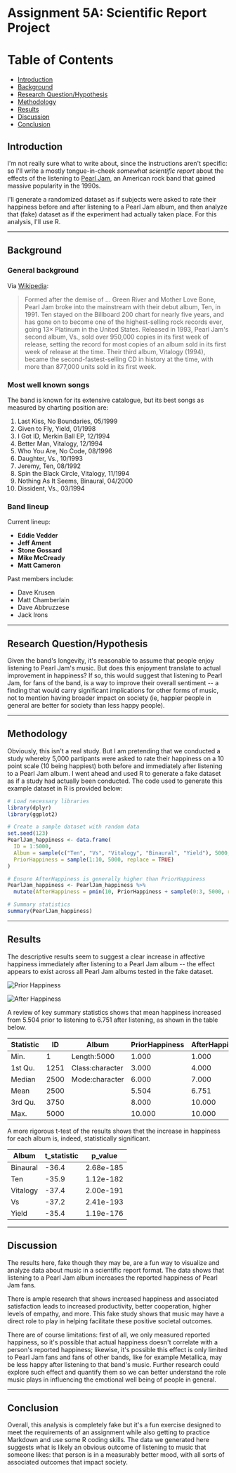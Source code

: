 # Assignment 5A: Scientific Report Project

# Table of Contents
- [Introduction](#Introduction)
- [Background](#Background)
- [Research Question/Hypothesis](#Research_QuestionHypothesis)
- [Methodology](#Methodology)
- [Results](#Results)
- [Discussion](#Discussion)
- [Conclusion](#Conclusion)

## Introduction

I'm not really sure what to write about, since the instructions aren't specific: so I'll write a mostly tongue-in-cheek _somewhat scientific report_ about the effects of the listening to [Pearl Jam](https://pearljam.com/), an American rock band that gained massive popularity in the 1990s. 

I'll generate a randomized dataset as if subjects were asked to rate their happiness before and after listening to a Pearl Jam album, and then analyze that (fake) dataset as if the experiment had actually taken place. For this analysis, I'll use R.

---

## Background

### General background

Via [Wikipedia](https://en.wikipedia.org/wiki/Pearl_Jam):

>Formed after the demise of ... Green River and Mother Love Bone, Pearl Jam broke into the mainstream with their debut album, Ten, in 1991. Ten stayed on the Billboard 200 chart for nearly five years, and has gone on to become one of the highest-selling rock records ever, going 13× Platinum in the United States. Released in 1993, Pearl Jam's second album, Vs., sold over 950,000 copies in its first week of release, setting the record for most copies of an album sold in its first week of release at the time. Their third album, Vitalogy (1994), became the second-fastest-selling CD in history at the time, with more than 877,000 units sold in its first week.

### Most well known songs

The band is known for its extensive catalogue, but its best songs as measured by charting position are:

1. Last Kiss, No Boundaries, 05/1999
2. Given to Fly, Yield, 01/1998
3. I Got ID, Merkin Ball EP, 12/1994
4. Better Man, Vitalogy, 12/1994
5. Who You Are, No Code, 08/1996
6. Daughter, Vs., 10/1993
7. Jeremy, Ten, 08/1992
8. Spin the Black Circle, Vitalogy, 11/1994
9. Nothing As It Seems, Binaural, 04/2000
10. Dissident, Vs., 03/1994

### Band lineup

Current lineup: 
* **Eddie Vedder**
* **Jeff Ament**
* **Stone Gossard**
* **Mike McCready**
* **Matt Cameron**

Past members include:	
* Dave Krusen
* Matt Chamberlain
* Dave Abbruzzese
* Jack Irons

----

## Research Question/Hypothesis

Given the band's longevity, it's reasonable to assume that people enjoy listening to Pearl Jam's music. But does this enjoyment translate to actual improvement in happiness? If so, this would suggest that listening to Pearl Jam, for fans of the band, is a way to improve their overall sentiment -- a finding that would carry significant implications for other forms of music, not to mention having broader impact on society (ie, happier people in general are better for society than less happy people).

----

## Methodology

Obviously, this isn't a real study. But I am pretending that we conducted a study whereby 5,000 partipants were asked to rate their happiness on a 10 point scale (10 being happiest) both before and immediately after listening to a Pearl Jam album. I went ahead and used R to generate a fake dataset as if a study had actually been conducted. The code used to generate this example dataset in R is provided below:

```r
# Load necessary libraries
library(dplyr)
library(ggplot2)

# Create a sample dataset with random data
set.seed(123)
PearlJam_happiness <- data.frame(
  ID = 1:5000,
  Album = sample(c("Ten", "Vs", "Vitalogy", "Binaural", "Yield"), 5000, replace = TRUE),
  PriorHappiness = sample(1:10, 5000, replace = TRUE)
)

# Ensure AfterHappiness is generally higher than PriorHappiness
PearlJam_happiness <- PearlJam_happiness %>%
  mutate(AfterHappiness = pmin(10, PriorHappiness + sample(0:3, 5000, replace = TRUE)))

# Summary statistics
summary(PearlJam_happiness)
```

----

## Results

The descriptive results seem to suggest a clear increase in affective happiness immediately after listening to a Pearl Jam album -- the effect appears to exist across all Pearl Jam albums tested in the fake dataset.

![Prior Happiness](https://raw.githubusercontent.com/pauljack003/OUMSAS/2cfd1ee0c9464a0bd142b57c2d73be83bed8a34b/DSP5673/images/Before.png)

![After Happiness](https://raw.githubusercontent.com/pauljack003/OUMSAS/2cfd1ee0c9464a0bd142b57c2d73be83bed8a34b/DSP5673/images/After.png)

A review of key summary statistics shows that mean happiness increased from 5.504 prior to listening to 6.751 after listening, as shown in the table below.

| Statistic      | ID              | Album             | PriorHappiness | AfterHappiness  |
|----------------|-----------------|-------------------|----------------|-----------------|
| Min.           | 1               | Length:5000       | 1.000          | 1.000           |
| 1st Qu.        | 1251            | Class:character   | 3.000          | 4.000           |
| Median         | 2500            | Mode:character    | 6.000          | 7.000           |
| Mean           | 2500            |                   | 5.504          | 6.751           |
| 3rd Qu.        | 3750            |                   | 8.000          | 10.000          |
| Max.           | 5000            |                   | 10.000         | 10.000          |

A more rigorous t-test of the results shows thet the increase in happiness for each album is, indeed, statistically significant.

| Album    | t_statistic | p_value      |
|----------|-------------|--------------|
| Binaural | -36.4       | 2.68e-185    |
| Ten      | -35.9       | 1.12e-182    |
| Vitalogy | -37.4       | 2.00e-191    |
| Vs       | -37.2       | 2.41e-193    |
| Yield    | -35.4       | 1.19e-176    |

---

## Discussion

The results here, fake though they may be, are a fun way to visualize and analyze data about music in a scientific report format. The data shows that listening to a Pearl Jam album increases the reported happiness of Pearl Jam fans.

There is ample research that shows increased happiness and associated satisfaction leads to increased productivity, better cooperation, higher levels of empathy, and more. This fake study shows that music may have a direct role to play in helping facilitate these positive societal outcomes.

There are of course limitations: first of all, we only measured reported happiness, so it's possible that actual happiness doesn't correlate with a person's reported happiness; likewise, it's possible this effect is only limited to Pearl Jam fans and fans of other bands, like for example Metallica, may be less happy after listening to that band's music. Further research could explore such effect and quantify them so we can better understand the role music plays in influencing the emotional well being of people in general.

----

## Conclusion

Overall, this analysis is completely fake but it's a fun exercise designed to meet the requirements of an assignment while also getting to practice Markdown and use some R coding skills. The data we generated here suggests what is likely an obvious outcome of listening to music that someone likes: that person is in a measurably better mood, with all sorts of associated outcomes that impact society.










